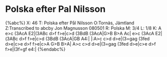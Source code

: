 # Polska efter Pal Nilsson

{%abc%}
X: 46
T: Polska efter Pål Nilsson
O:Tornäs, Jämtland
Z:Transcribed to abcby Jon Magnusson 080501
R: Polska
M: 3/4
L: 1/8
K: A
e>c (3AcA E2|(3ABc d>f f>e|c>d (3BdB (3AcA|G>B B>A Ac|
e>c (3AcA E2|(3ABc d>f f>e|c>d (3BdB (3AcA|GB A4:|
|:A>c c>d d>e|(3=gag (3fed d>e|c>e d>f f>e|c>A G>B B>A|
A>c c>d d>e|(3=gag (3fed d>e|c>e d>f f>e|(3f=gf e4:|
{%endabc%}

